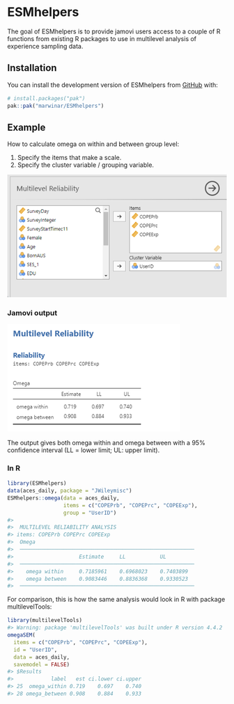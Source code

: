 
<!-- README.md is generated from README.Rmd. Please edit that file -->

# ESMhelpers

<!-- badges: start -->
<!-- badges: end -->

The goal of ESMhelpers is to provide jamovi users access to a couple of
R functions from existing R packages to use in multilevel analysis of
experience sampling data.

## Installation

You can install the development version of ESMhelpers from
[GitHub](https://github.com/) with:

``` r
# install.packages("pak")
pak::pak("marwinar/ESMhelpers")
```

## Example

How to calculate omega on within and between group level:

1.  Specify the items that make a scale.
2.  Specify the cluster variable / grouping variable.

![](images/clipboard-2598707398.png)

### Jamovi output

![](images/clipboard-3610476763.png)

The output gives both omega within and omega between with a 95%
confidence interval (LL = lower limit; UL: upper limit).

### In R

``` r
library(ESMhelpers)
data(aces_daily, package = "JWileymisc")
ESMhelpers::omega(data = aces_daily, 
                  items = c("COPEPrb", "COPEPrc", "COPEExp"),
                  group = "UserID")
#> 
#>  MULTILEVEL RELIABILITY ANALYSIS
#> items: COPEPrb COPEPrc COPEExp
#>  Omega                                                    
#>  ──────────────────────────────────────────────────────── 
#>                     Estimate     LL           UL          
#>  ──────────────────────────────────────────────────────── 
#>    omega within     0.7185961    0.6968023    0.7403899   
#>    omega between    0.9083446    0.8836368    0.9330523   
#>  ────────────────────────────────────────────────────────
```

For comparison, this is how the same analysis would look in R with
package multilevelTools:

``` r
library(multilevelTools)
#> Warning: package 'multilevelTools' was built under R version 4.4.2
omegaSEM(
  items = c("COPEPrb", "COPEPrc", "COPEExp"),
  id = "UserID",
  data = aces_daily,
  savemodel = FALSE)
#> $Results
#>            label   est ci.lower ci.upper
#> 25  omega_within 0.719    0.697    0.740
#> 28 omega_between 0.908    0.884    0.933
```
